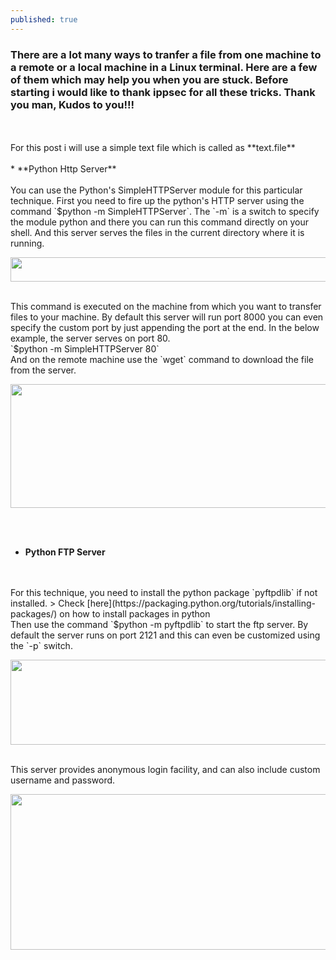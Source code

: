 ```yaml
---
published: true
---
```

### There are a lot many ways to tranfer a file from one machine to a remote or a local machine in a Linux terminal. Here are a few of them which may help you when you are stuck. Before starting i would like to thank **ippsec** for all these tricks. Thank you man, Kudos to you!!!
<br>
<br>
For this post i will use a simple text file which is called as **text.file**
<br>
<br>
* **Python Http Server**
<br>
<br>
	You can use the Python's SimpleHTTPServer module for this particular technique. First you need to fire up the
    python's HTTP server using the command `$python -m SimpleHTTPServer`. The `-m` is a switch to specify the
    module python and there you can run this command directly on your shell. And this server serves the files in
    the current directory where it is running.
    <br>
<p align="center">
  <img width="614" height="39" src="https://fir3wa1-k3r.github.io/imgs/file_1.png"/>	
</p>
	<br>
    This command is executed on the machine from which you want to transfer files to your machine.
	By default this server will run port 8000 you can even specify the custom port by just appending the
    port at the end. In the below example, the server serves on port 80.
    <br>
    `$python -m SimpleHTTPServer 80` 
    <br>
    And on the remote machine use the `wget` command to download the file from the server.
 <p align="center">
  	<img width="1286" height="198" src="https://fir3wa1-k3r.github.io/imgs/file_2.png">
</p>
    <br>
    <br>
    
* **Python FTP Server**
<br>
<br>
	For this technique, you need to install the python package `pyftpdlib` if not installed.
    > Check [here](https://packaging.python.org/tutorials/installing-packages/) on how to install packages in 
    python
	<br>
    Then use the command `$python -m pyftpdlib` to start the ftp server. By default the server runs on port 2121
    and this can even be customized using the `-p` switch.
    <br>
<p align="center">
	<img width="800" height="136" src="https://fir3wa1-k3r.github.io/imgs/file_4.png">
</p>
    <br>
   	This server provides anonymous login facility, and can also include custom username and password.
<p align="center">
	<img width="686" height="249" src="https://fir3wa1-k3r.github.io/imgs/file_5.png">
</p>
    
  